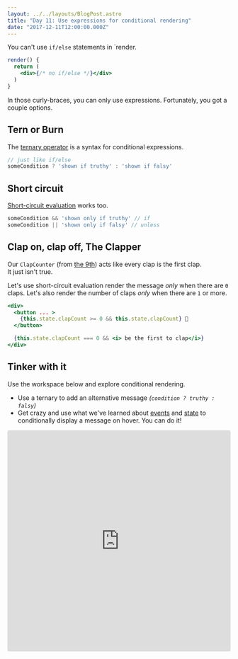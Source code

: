 ```yaml
---
layout: ../../layouts/BlogPost.astro
title: "Day 11: Use expressions for conditional rendering"
date: "2017-12-11T12:00:00.000Z"
---
```


<div class="measure">

You can't use `if/else` statements in `render.

```jsx
render() {
  return (
    <div>{/* no if/else */}</div>
  )
}
```

In those curly-braces, you can only use expressions.
Fortunately, you got a couple options.

## Tern or Burn

The [ternary operator](https://en.wikipedia.org/wiki/Ternary_operation) is a
syntax for conditional expressions.

```js
// just like if/else
someCondition ? 'shown if truthy' : 'shown if falsy'
```

## Short circuit

[Short-circuit evaluation](https://developer.mozilla.org/en-US/docs/Web/JavaScript/Reference/Operators/Logical_Operators#Short-circuit_evaluation) works too.

```js
someCondition && 'shown only if truthy' // if
someCondition || 'shown only if falsy' // unless
```

## Clap on, clap off, The Clapper

Our `ClapCounter` (from [the 9th](/2017/9)) acts like every clap is the first clap.  
It just isn't true.

Let's use short-circuit evaluation render the message _only_ when there are `0` claps.
Let's also render the number of claps _only_ when there are `1` or more.

```jsx
<div>
  <button ... >
    {this.state.clapCount >= 0 && this.state.clapCount} 👏
  </button>

  {this.state.clapCount === 0 && <i> be the first to clap</i>}
</div>
```

## Tinker with it

Use the workspace below and explore conditional rendering.
* Use a ternary to add an alternative message _(`condition ? truthy : falsy`)_
* Get crazy and use what we've learned about [events](/2017/6/) and [state](/2017/7/) to conditionally display a message on hover. You can do it!

</div>

<iframe src="https://codesandbox.io/embed/1rq09lw5r4" style="width:100%; height:500px; border:0; border-radius: 4px; overflow:hidden;" sandbox="allow-modals allow-forms allow-popups allow-scripts allow-same-origin"></iframe>